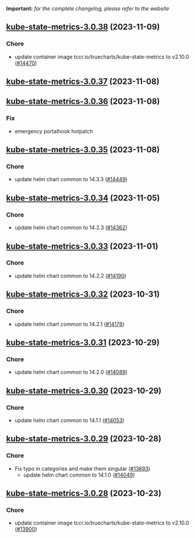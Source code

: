 **Important:**
*for the complete changelog, please refer to the website*




## [kube-state-metrics-3.0.38](https://github.com/truecharts/charts/compare/kube-state-metrics-3.0.37...kube-state-metrics-3.0.38) (2023-11-09)

### Chore

- update container image tccr.io/truecharts/kube-state-metrics to v2.10.0 ([#14470](https://github.com/truecharts/charts/issues/14470))
  
  


## [kube-state-metrics-3.0.37](https://github.com/truecharts/charts/compare/kube-state-metrics-3.0.36...kube-state-metrics-3.0.37) (2023-11-08)




## [kube-state-metrics-3.0.36](https://github.com/truecharts/charts/compare/kube-state-metrics-3.0.35...kube-state-metrics-3.0.36) (2023-11-08)

### Fix

- emergency portalhook hotpatch
  
  


## [kube-state-metrics-3.0.35](https://github.com/truecharts/charts/compare/kube-state-metrics-3.0.34...kube-state-metrics-3.0.35) (2023-11-08)

### Chore

- update helm chart common to 14.3.3 ([#14449](https://github.com/truecharts/charts/issues/14449))
  
  


## [kube-state-metrics-3.0.34](https://github.com/truecharts/charts/compare/kube-state-metrics-3.0.33...kube-state-metrics-3.0.34) (2023-11-05)

### Chore

- update helm chart common to 14.2.3 ([#14362](https://github.com/truecharts/charts/issues/14362))
  
  


## [kube-state-metrics-3.0.33](https://github.com/truecharts/charts/compare/kube-state-metrics-3.0.32...kube-state-metrics-3.0.33) (2023-11-01)

### Chore

- update helm chart common to 14.2.2 ([#14190](https://github.com/truecharts/charts/issues/14190))
  
  


## [kube-state-metrics-3.0.32](https://github.com/truecharts/charts/compare/kube-state-metrics-3.0.31...kube-state-metrics-3.0.32) (2023-10-31)

### Chore

- update helm chart common to 14.2.1 ([#14176](https://github.com/truecharts/charts/issues/14176))
  
  


## [kube-state-metrics-3.0.31](https://github.com/truecharts/charts/compare/kube-state-metrics-3.0.30...kube-state-metrics-3.0.31) (2023-10-29)

### Chore

- update helm chart common to 14.2.0 ([#14089](https://github.com/truecharts/charts/issues/14089))
  
  


## [kube-state-metrics-3.0.30](https://github.com/truecharts/charts/compare/kube-state-metrics-3.0.29...kube-state-metrics-3.0.30) (2023-10-29)

### Chore

- update helm chart common to 14.1.1 ([#14053](https://github.com/truecharts/charts/issues/14053))
  
  


## [kube-state-metrics-3.0.29](https://github.com/truecharts/charts/compare/kube-state-metrics-3.0.28...kube-state-metrics-3.0.29) (2023-10-28)

### Chore

- Fix typo in categories and make them singular ([#13693](https://github.com/truecharts/charts/issues/13693))
  - update helm chart common to 14.1.0 ([#14049](https://github.com/truecharts/charts/issues/14049))
  
  


## [kube-state-metrics-3.0.28](https://github.com/truecharts/charts/compare/kube-state-metrics-3.0.27...kube-state-metrics-3.0.28) (2023-10-23)

### Chore

- update container image tccr.io/truecharts/kube-state-metrics to v2.10.0 ([#13900](https://github.com/truecharts/charts/issues/13900))
  
